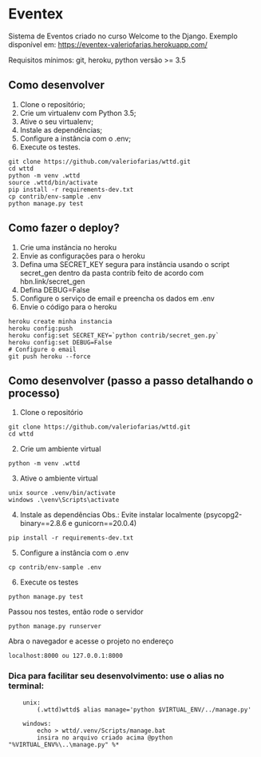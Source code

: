 # Eventex 

Sistema de Eventos criado no curso Welcome to the Django.
Exemplo disponível em: https://eventex-valeriofarias.herokuapp.com/

Requisitos mínimos: git, heroku, python versão >= 3.5

## Como desenvolver

1. Clone o repositório;
2. Crie um virtualenv com Python 3.5;
3. Ative o seu virtualenv;
4. Instale as dependências;
5. Configure a instância com o .env;
6. Execute os testes.

```console
git clone https://github.com/valeriofarias/wttd.git
cd wttd
python -m venv .wttd
source .wttd/bin/activate
pip install -r requirements-dev.txt
cp contrib/env-sample .env
python manage.py test
```

## Como fazer o deploy?

1. Crie uma instância no heroku
2. Envie as configurações para o heroku
3. Defina uma SECRET_KEY segura para instância usando o script secret_gen dentro da pasta contrib feito de acordo com hbn.link/secret_gen
4. Defina DEBUG=False
5. Configure o serviço de email e preencha os dados em .env
6. Envie o código para o heroku

```console
heroku create minha instancia
heroku config:push
heroku config:set SECRET_KEY=`python contrib/secret_gen.py`
heroku config:set DEBUG=False
# Configure o email
git push heroku --force
```

## Como desenvolver (passo a passo detalhando o processo)

1. Clone o repositório
```
git clone https://github.com/valeriofarias/wttd.git
cd wttd
```
2. Crie um ambiente virtual
```
python -m venv .wttd
```
3. Ative o ambiente virtual
```
unix source .venv/bin/activate
windows .\venv\Scripts\activate
```
4. Instale as dependências 
Obs.: Evite instalar localmente (psycopg2-binary==2.8.6 e gunicorn==20.0.4)
```
pip install -r requirements-dev.txt
```
5. Configure a instância com o .env
```
cp contrib/env-sample .env
```

6. Execute os testes
```
python manage.py test
```
Passou nos testes, então rode o servidor
```
python manage.py runserver
```
Abra o navegador e acesse o projeto no endereço
```
localhost:8000 ou 127.0.0.1:8000
```

### Dica para facilitar seu desenvolvimento: use o alias no terminal:
```
    unix:
        (.wttd)wttd$ alias manage='python $VIRTUAL_ENV/../manage.py'

    windows:
        echo > wttd/.venv/Scripts/manage.bat
        insira no arquivo criado acima @python "%VIRTUAL_ENV%\..\manage.py" %*

```
